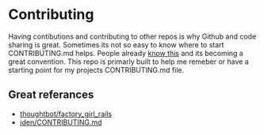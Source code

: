 # Contributing 

Having contibutions and contributing to other repos is why Github and code sharing is great. Sometimes its not so easy to know where to start CONTRIBUTING.md helps. People already [know this](https://github.com/blog/1184-contributing-guidelines) and its becoming a great convention. This repo is primarly built to help me remeber or have a starting point for my projects CONTRIBUTING.md file.

## Great referances

- [thoughtbot/factory_girl_rails](https://github.com/thoughtbot/factory_girl_rails/blob/master/CONTRIBUTING.md)
- [jden/CONTRIBUTING.md](https://github.com/jden/CONTRIBUTING.md/blob/master/CONTRIBUTING.md)
